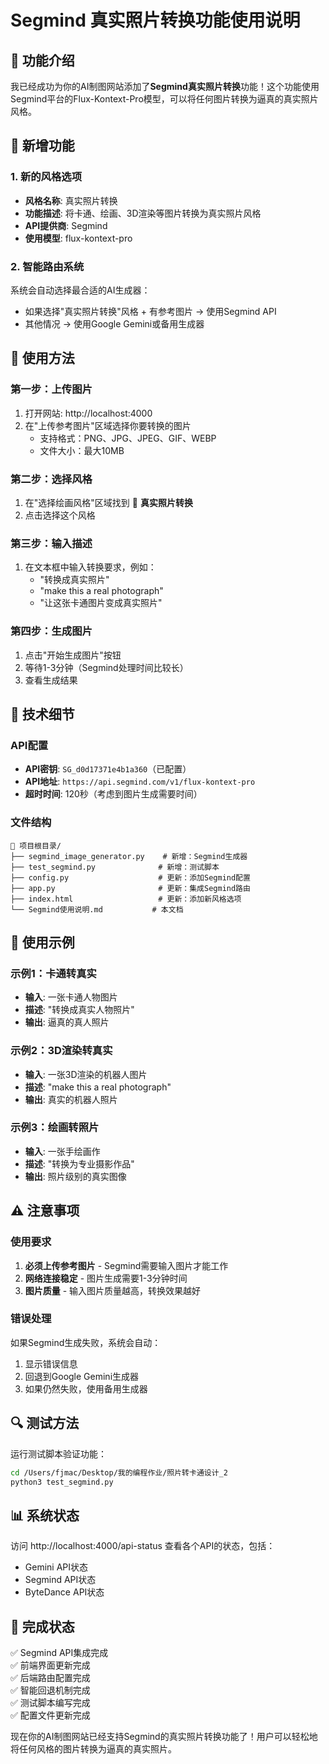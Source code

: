 # Segmind 真实照片转换功能使用说明

## 🎯 功能介绍

我已经成功为你的AI制图网站添加了**Segmind真实照片转换**功能！这个功能使用Segmind平台的Flux-Kontext-Pro模型，可以将任何图片转换为逼真的真实照片风格。

## 🚀 新增功能

### 1. 新的风格选项
- **风格名称**: 真实照片转换
- **功能描述**: 将卡通、绘画、3D渲染等图片转换为真实照片风格
- **API提供商**: Segmind
- **使用模型**: flux-kontext-pro

### 2. 智能路由系统
系统会自动选择最合适的AI生成器：
- 如果选择"真实照片转换"风格 + 有参考图片 → 使用Segmind API
- 其他情况 → 使用Google Gemini或备用生成器

## 📖 使用方法

### 第一步：上传图片
1. 打开网站: http://localhost:4000
2. 在"上传参考图片"区域选择你要转换的图片
   - 支持格式：PNG、JPG、JPEG、GIF、WEBP
   - 文件大小：最大10MB

### 第二步：选择风格
1. 在"选择绘画风格"区域找到 🔄 **真实照片转换**
2. 点击选择这个风格

### 第三步：输入描述
1. 在文本框中输入转换要求，例如：
   - "转换成真实照片"
   - "make this a real photograph"
   - "让这张卡通图片变成真实照片"

### 第四步：生成图片
1. 点击"开始生成图片"按钮
2. 等待1-3分钟（Segmind处理时间比较长）
3. 查看生成结果

## 🔧 技术细节

### API配置
- **API密钥**: `SG_d0d17371e4b1a360`（已配置）
- **API地址**: `https://api.segmind.com/v1/flux-kontext-pro`
- **超时时间**: 120秒（考虑到图片生成需要时间）

### 文件结构
```
📁 项目根目录/
├── segmind_image_generator.py    # 新增：Segmind生成器
├── test_segmind.py              # 新增：测试脚本
├── config.py                    # 更新：添加Segmind配置
├── app.py                       # 更新：集成Segmind路由
├── index.html                   # 更新：添加新风格选项
└── Segmind使用说明.md           # 本文档
```

## 🎨 使用示例

### 示例1：卡通转真实
- **输入**: 一张卡通人物图片
- **描述**: "转换成真实人物照片"
- **输出**: 逼真的真人照片

### 示例2：3D渲染转真实
- **输入**: 一张3D渲染的机器人图片
- **描述**: "make this a real photograph"
- **输出**: 真实的机器人照片

### 示例3：绘画转照片
- **输入**: 一张手绘画作
- **描述**: "转换为专业摄影作品"
- **输出**: 照片级别的真实图像

## ⚠️ 注意事项

### 使用要求
1. **必须上传参考图片** - Segmind需要输入图片才能工作
2. **网络连接稳定** - 图片生成需要1-3分钟时间
3. **图片质量** - 输入图片质量越高，转换效果越好

### 错误处理
如果Segmind生成失败，系统会自动：
1. 显示错误信息
2. 回退到Google Gemini生成器
3. 如果仍然失败，使用备用生成器

## 🔍 测试方法

运行测试脚本验证功能：
```bash
cd /Users/fjmac/Desktop/我的编程作业/照片转卡通设计_2
python3 test_segmind.py
```

## 📊 系统状态

访问 http://localhost:4000/api-status 查看各个API的状态，包括：
- Gemini API状态
- Segmind API状态  
- ByteDance API状态

## 🎉 完成状态

✅ Segmind API集成完成  
✅ 前端界面更新完成  
✅ 后端路由配置完成  
✅ 智能回退机制完成  
✅ 测试脚本编写完成  
✅ 配置文件更新完成  

现在你的AI制图网站已经支持Segmind的真实照片转换功能了！用户可以轻松地将任何风格的图片转换为逼真的真实照片。


